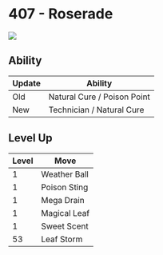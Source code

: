 # 407 - Roserade
![][407]

## Ability

Update | Ability
---    | ---
Old    | Natural Cure / Poison Point
New    | Technician / Natural Cure

## Level Up

Level | Move
---   | ---
  1   | Weather Ball
  1   | Poison Sting
  1   | Mega Drain
  1   | Magical Leaf
  1   | Sweet Scent
 53   | Leaf Storm



[407]: /img/pokemon/407.png
